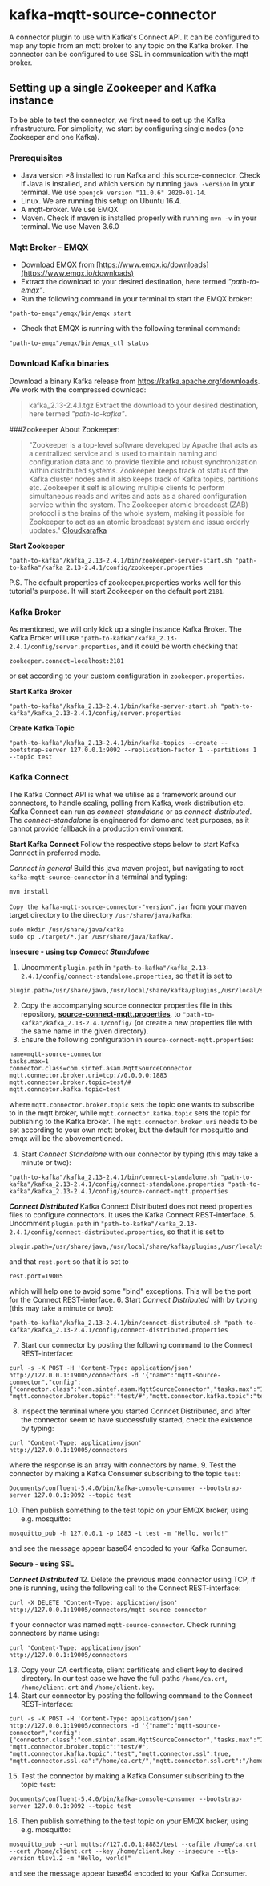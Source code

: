 
# kafka-mqtt-source-connector
A connector plugin to use with Kafka's Connect API. It can be configured to map any topic from an mqtt broker to any topic on the Kafka broker. The connector can be configured to use SSL in communication with the mqtt broker.

## Setting up a single Zookeeper and Kafka instance
To be able to test the connector, we first need to set up the Kafka infrastructure. For simplicity, we start by configuring single nodes (one Zookeeper and one Kafka).

### Prerequisites
- Java version >8 installed to run Kafka and this source-connector. Check if Java is installed, and which version by running `java -version` in your terminal. We use `openjdk version "11.0.6" 2020-01-14`.
- Linux. We are running this setup on Ubuntu 16.4.
- A mqtt-broker. We use EMQX
- Maven. Check if maven is installed properly with running `mvn -v` in your terminal. We use Maven 3.6.0

### Mqtt Broker - EMQX
- Download EMQX from [https://www.emqx.io/downloads](https://www.emqx.io/downloads)
- Extract the download to your desired destination, here termed _"path-to-emqx"_.
- Run the following command in your terminal to start the EMQX broker:
```
"path-to-emqx"/emqx/bin/emqx start
```
- Check that EMQX is running with the following terminal command:
 ```
"path-to-emqx"/emqx/bin/emqx_ctl status
```
 
### Download Kafka binaries
Download a binary Kafka release from https://kafka.apache.org/downloads. We work with the compressed download:
>kafka_2.13-2.4.1.tgz
Extract the download to your desired destination, here termed _"path-to-kafka"_.

###Zookeeper
About Zookeeper:
>"Zookeeper is a top-level software developed by Apache that acts as a centralized service and is used to maintain naming and configuration data and to provide flexible and robust synchronization within distributed systems. Zookeeper keeps track of status of the Kafka cluster nodes and it also keeps track of Kafka topics, partitions etc.
Zookeeper it self is allowing multiple clients to perform simultaneous reads and writes and acts as a shared configuration service within the system. The Zookeeper atomic broadcast (ZAB) protocol i s the brains of the whole system, making it possible for Zookeeper to act as an atomic broadcast system and issue orderly updates." [Cloudkarafka](https://www.cloudkarafka.com/blog/2018-07-04-cloudkarafka_what_is_zookeeper.html)

**Start Zookeeper**
```
"path-to-kafka"/kafka_2.13-2.4.1/bin/zookeeper-server-start.sh "path-to-kafka"/kafka_2.13-2.4.1/config/zookeeper.properties
```
P.S. The default properties of zookeeper.properties works well for this tutorial's purpose. It will start Zookeeper on the default port `2181`.

### Kafka Broker
As mentioned, we will only kick up a single instance Kafka Broker. The Kafka Broker will use `"path-to-kafka"/kafka_2.13-2.4.1/config/server.properties`, and it could be worth checking that 
```
zookeeper.connect=localhost:2181
``` 
or set according to your custom configuration in `zookeeper.properties`.

**Start Kafka Broker**
```
"path-to-kafka"/kafka_2.13-2.4.1/bin/kafka-server-start.sh "path-to-kafka"/kafka_2.13-2.4.1/config/server.properties
```

**Create Kafka Topic**
```
"path-to-kafka"/kafka_2.13-2.4.1/bin/kafka-topics --create --bootstrap-server 127.0.0.1:9092 --replication-factor 1 --partitions 1 --topic test
```

### Kafka Connect
The Kafka Connect API is what we utilise as a framework around our connectors, to handle scaling, polling from Kafka, work distribution etc. Kafka Connect can run as _connect-standalone_ or as _connect-distributed_. The _connect-standalone_ is engineered for demo and test purposes, as it cannot provide fallback in a production environment. 

**Start Kafka Connect**
Follow the respective steps below to start Kafka Connect in preferred mode. 

_Connect in general_
Build this java maven project, but navigating to root `kafka-mqtt-source-connector` in a terminal and typing:
```
mvn install
``` 
`Copy the kafka-mqtt-source-connector-"version".jar` from your maven target directory to the directory `/usr/share/java/kafka`:

```
sudo mkdir /usr/share/java/kafka
sudo cp ./target/*.jar /usr/share/java/kafka/.
```

**Insecure - using tcp**
__*Connect Standalone*__ 
1. Uncomment `plugin.path` in `"path-to-kafka"/kafka_2.13-2.4.1/config/connect-standalone.properties`, so that it is set to 
```
plugin.path=/usr/share/java,/usr/local/share/kafka/plugins,/usr/local/share/java/
``` 
2. Copy  the accompanying source connector properties file in this repository, **[source-connect-mqtt.properties](https://github.com/SINTEF-9012/kafka-mqtt-source-connector/src/main/resources/source-connect-mqtt.properties)**, to `"path-to-kafka"/kafka_2.13-2.4.1/config/` (or create a new properties file with the same name in the given directory).
3. Ensure the following configuration in `source-connect-mqtt.properties`:
```
name=mqtt-source-connector 
tasks.max=1
connector.class=com.sintef.asam.MqttSourceConnector
mqtt.connector.broker.uri=tcp://0.0.0.0:1883
mqtt.connector.broker.topic=test/#
mqtt.conncetor.kafka.topic=test
```
where `mqtt.connector.broker.topic` sets the topic one wants to subscribe to in the mqtt broker, while `mqtt.connector.kafka.topic` sets the topic for publishing to the Kafka broker. The `mqtt.connector.broker.uri` needs to be set according to your own mqtt broker, but the default for mosquitto and emqx will be the abovementioned. 

4. Start _Connect Standalone_ with our connector by typing (this may take a minute or two):
```
"path-to-kafka"/kafka_2.13-2.4.1/bin/connect-standalone.sh "path-to-kafka"/kafka_2.13-2.4.1/config/connect-standalone.properties "path-to-kafka"/kafka_2.13-2.4.1/config/source-connect-mqtt.properties
```

__*Connect Distributed*__ 
Kafka Connect Distributed does not need properties files to configure connectors. It uses the Kafka Connect REST-interface. 
5. Uncomment `plugin.path` in `"path-to-kafka"/kafka_2.13-2.4.1/config/connect-distributed.properties`, so that it is set to 
```
plugin.path=/usr/share/java,/usr/local/share/kafka/plugins,/usr/local/share/java/
``` 
and that `rest.port` so that it is set to
```
rest.port=19005
``` 
which will help one to avoid some "bind" exceptions. This will be the port for the Connect REST-interface.
6. Start _Connect Distributed_ with by typing (this may take a minute or two):
```
"path-to-kafka"/kafka_2.13-2.4.1/bin/connect-distributed.sh "path-to-kafka"/kafka_2.13-2.4.1/config/connect-distributed.properties
```
7. Start our connector by posting the following command to the Connect REST-interface:
```
curl -s -X POST -H 'Content-Type: application/json' http://127.0.0.1:19005/connectors -d '{"name":"mqtt-source-connector","config":{"connector.class":"com.sintef.asam.MqttSourceConnector","tasks.max":"1","mqtt.connector.broker.uri":"tcp://localhost:1883", "mqtt.connector.broker.topic":"test/#","mqtt.connector.kafka.topic":"test"}}'
```
8. Inspect the terminal where you started Conncet Distributed, and after the connector seem to have successfully started, check the existence by typing:
```
curl 'Content-Type: application/json' http://127.0.0.1:19005/connectors
```
where the response is an array with connectors by name.
9. Test the connector by making a Kafka Consumer subscribing to the topic `test`:
```
Documents/confluent-5.4.0/bin/kafka-console-consumer --bootstrap-server 127.0.0.1:9092 --topic test
``` 
10. Then publish something to the test topic on your EMQX broker, using e.g. mosquitto:
```
mosquitto_pub -h 127.0.0.1 -p 1883 -t test -m "Hello, world!"
```
and see the message appear base64 encoded to your Kafka Consumer.

**Secure - using SSL**  

__*Connect Distributed*__ 
12. Delete the previous made connector using TCP, if one is running, using the following call to the Connect REST-interface:
 ```
curl -X DELETE 'Content-Type: application/json' http://127.0.0.1:19005/connectors/mqtt-source-connector
```
if your connector was named `mqtt-source-connector`. Check running connectors by name using:
```
curl 'Content-Type: application/json' http://127.0.0.1:19005/connectors
``` 
13. Copy your CA certificate, client certificate and client key to desired directory. In our test case we have the full paths `/home/ca.crt`, `/home/client.crt` and `/home/client.key`. 
14. Start our connector by posting the following command to the Connect REST-interface:
```
curl -s -X POST -H 'Content-Type: application/json' http://127.0.0.1:19005/connectors -d '{"name":"mqtt-source-connector","config":{"connector.class":"com.sintef.asam.MqttSourceConnector","tasks.max":"1","mqtt.connector.broker.uri":"ssl://localhost:8883", "mqtt.connector.broker.topic":"test/#", "mqtt.connector.kafka.topic":"test","mqtt.connector.ssl":true, "mqtt.connector.ssl.ca":"/home/ca.crt/","mqtt.connector.ssl.crt":"/home/client.crt","mqtt.connector.ssl.key":"/home/client.key"}}'
```
15. Test the connector by making a Kafka Consumer subscribing to the topic `test`:
```
Documents/confluent-5.4.0/bin/kafka-console-consumer --bootstrap-server 127.0.0.1:9092 --topic test
``` 
16. Then publish something to the test topic on your EMQX broker, using e.g. mosquitto:
```
mosquitto_pub --url mqtts://127.0.0.1:8883/test --cafile /home/ca.crt --cert /home/client.crt --key /home/client.key --insecure --tls-version tlsv1.2 -m "Hello, world!"
```
and see the message appear base64 encoded to your Kafka Consumer.
